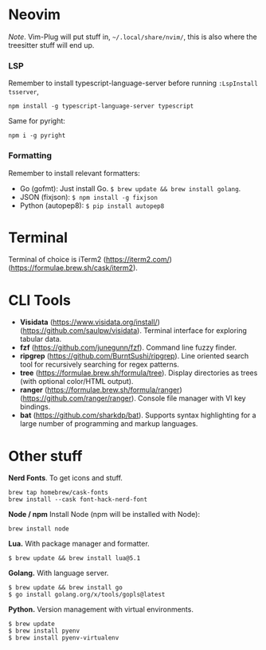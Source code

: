 # Neovim

*Note*. Vim-Plug will put stuff in, `~/.local/share/nvim/`, this is also where the treesitter stuff will end up.

### LSP
Remember to install typescript-language-server before running `:LspInstall tsserver`,
```
npm install -g typescript-language-server typescript
```
Same for pyright:
```
npm i -g pyright
```

### Formatting
Remember to install relevant formatters:
- Go (gofmt): Just install Go. `$ brew update && brew install golang`.
- JSON (fixjson): `$ npm install -g fixjson`
- Python (autopep8): `$ pip install autopep8`

# Terminal
Terminal of choice is iTerm2 (https://iterm2.com/) (https://formulae.brew.sh/cask/iterm2).


# CLI Tools
- **Visidata** (https://www.visidata.org/install/) (https://github.com/saulpw/visidata). Terminal interface for exploring tabular data.
- **fzf** (https://github.com/junegunn/fzf). Command line fuzzy finder.
- **ripgrep** (https://github.com/BurntSushi/ripgrep). Line oriented search tool for recursively searching for regex patterns.
- **tree** (https://formulae.brew.sh/formula/tree). Display directories as trees (with optional color/HTML output).
- **ranger** (https://formulae.brew.sh/formula/ranger) (https://github.com/ranger/ranger). Console file manager with VI key bindings.
- **bat** (https://github.com/sharkdp/bat). Supports syntax highlighting for a large number of programming and markup languages.

# Other stuff
**Nerd Fonts**. To get icons and stuff.
```
brew tap homebrew/cask-fonts
brew install --cask font-hack-nerd-font
```

**Node / npm**
Install Node (npm will be installed with Node):
```
brew install node
```

**Lua.** 
With package manager and formatter.
```
$ brew update && brew install lua@5.1
```

**Golang.**
With language server.
```
$ brew update && brew install go
$ go install golang.org/x/tools/gopls@latest
```

**Python.**
Version management with virtual environments.
```
$ brew update
$ brew install pyenv
$ brew install pyenv-virtualenv
```
